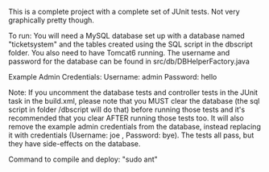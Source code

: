 This is a complete project with a complete set of JUnit tests. Not very graphically pretty though.

To run: You will need a MySQL database set up with a database named "ticketsystem" and the tables created using the SQL script in the dbscript folder. You also need to have Tomcat6 running. The username and password for the database can be found in src/db/DBHelperFactory.java

Example Admin Credentials:
Username: admin
Password: hello

Note: If you uncomment the database tests and controller tests in the JUnit task in the build.xml, please note that
you MUST clear the database (the sql script in folder /dbscript will do that) before running those tests and it's recommended
that you clear AFTER running those tests too. It will also remove the example admin credentials from the database, instead replacing
it with credentials (Username: joe , Password: bye). The tests all pass, but they have side-effects on the database.

Command to compile and deploy: "sudo ant"
